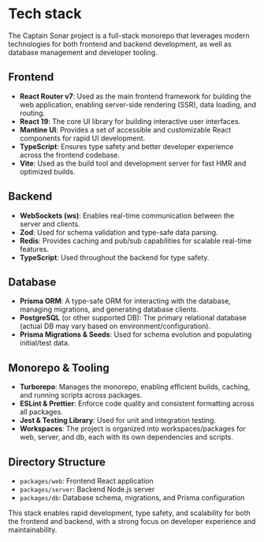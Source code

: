 # Tech stack

The Captain Sonar project is a full-stack monorepo that leverages modern technologies for both frontend and backend development, as well as database management and developer tooling.

## Frontend

* **React Router v7**: Used as the main frontend framework for building the web application, enabling server-side rendering (SSR), data loading, and routing.
* **React 19**: The core UI library for building interactive user interfaces.
* **Mantine UI**: Provides a set of accessible and customizable React components for rapid UI development.
* **TypeScript**: Ensures type safety and better developer experience across the frontend codebase.
* **Vite**: Used as the build tool and development server for fast HMR and optimized builds.

## Backend

* **WebSockets (ws)**: Enables real-time communication between the server and clients.
* **Zod**: Used for schema validation and type-safe data parsing.
* **Redis**: Provides caching and pub/sub capabilities for scalable real-time features.
* **TypeScript**: Used throughout the backend for type safety.

## Database

* **Prisma ORM**: A type-safe ORM for interacting with the database, managing migrations, and generating database clients.
* **PostgreSQL** (or other supported DB): The primary relational database (actual DB may vary based on environment/configuration).
* **Prisma Migrations & Seeds**: Used for schema evolution and populating initial/test data.

## Monorepo & Tooling

* **Turborepo**: Manages the monorepo, enabling efficient builds, caching, and running scripts across packages.
* **ESLint & Prettier**: Enforce code quality and consistent formatting across all packages.
* **Jest & Testing Library**: Used for unit and integration testing.
* **Workspaces**: The project is organized into workspaces/packages for web, server, and db, each with its own dependencies and scripts.

## Directory Structure

* `packages/web`: Frontend React application
* `packages/server`: Backend Node.js server
* `packages/db`: Database schema, migrations, and Prisma configuration

This stack enables rapid development, type safety, and scalability for both the frontend and backend, with a strong focus on developer experience and maintainability.
